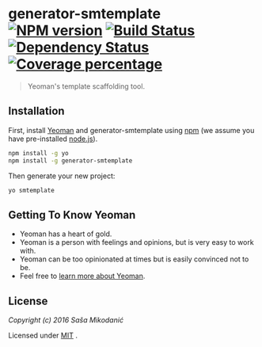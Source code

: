 # generator-smtemplate [![NPM version][npm-image]][npm-url] [![Build Status][travis-image]][travis-url] [![Dependency Status][daviddm-image]][daviddm-url] [![Coverage percentage][coveralls-image]][coveralls-url]
> Yeoman&#39;s template scaffolding tool.

## Installation

First, install [Yeoman](http://yeoman.io) and generator-smtemplate using [npm](https://www.npmjs.com/) (we assume you have pre-installed [node.js](https://nodejs.org/)).

```bash
npm install -g yo
npm install -g generator-smtemplate
```

Then generate your new project:

```bash
yo smtemplate
```

## Getting To Know Yeoman

 * Yeoman has a heart of gold.
 * Yeoman is a person with feelings and opinions, but is very easy to work with.
 * Yeoman can be too opinionated at times but is easily convinced not to be.
 * Feel free to [learn more about Yeoman](http://yeoman.io/).

## License

*Copyright (c) 2016 Saša Mikodanić*

Licensed under [MIT](https://github.com/smikodanic/smtemplate-ngadmin/blob/master/LICENSE) .


[npm-image]: https://badge.fury.io/js/generator-smtemplate.svg
[npm-url]: https://npmjs.org/package/generator-smtemplate
[travis-image]: https://travis-ci.org/smikodanic/generator-smtemplate.svg?branch=master
[travis-url]: https://travis-ci.org/smikodanic/generator-smtemplate
[daviddm-image]: https://david-dm.org/smikodanic/generator-smtemplate.svg?theme=shields.io
[daviddm-url]: https://david-dm.org/smikodanic/generator-smtemplate
[coveralls-image]: https://coveralls.io/repos/smikodanic/generator-smtemplate/badge.svg
[coveralls-url]: https://coveralls.io/r/smikodanic/generator-smtemplate
